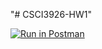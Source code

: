 "# CSCI3926-HW1" 


[![Run in Postman](https://run.pstmn.io/button.svg)](https://app.getpostman.com/run-collection/e356cbf66741da18752d#?env%5BHomework1%5D=W3sia2V5IjoiJEVjaG9fQm9keSIsInZhbHVlIjoiSGVsbG8gV29ybGQiLCJlbmFibGVkIjp0cnVlfV0=)